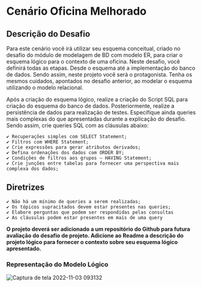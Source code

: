 # Cenário Oficina Melhorado
## Descrição do Desafio
Para este cenário você irá utilizar seu esquema conceitual, criado no desafio do módulo de modelagem de BD com modelo ER, para criar o esquema lógico para o contexto de uma oficina. Neste desafio, você definirá todas as etapas. Desde o esquema até a implementação do banco de dados. Sendo assim, neste projeto você será o protagonista. Tenha os mesmos cuidados, apontados no desafio anterior, ao modelar o esquema utilizando o modelo relacional.

Após a criação do esquema lógico, realize a criação do Script SQL para criação do esquema do banco de dados. Posteriormente, realize a persistência de dados para realização de testes. Especifique ainda queries mais complexas do que apresentadas durante a explicação do desafio. Sendo assim, crie queries SQL com as cláusulas abaixo:

    ✔️ Recuperações simples com SELECT Statement;
    ✔️ Filtros com WHERE Statement;
    ✔️ Crie expressões para gerar atributos derivados;
    ✔️ Defina ordenações dos dados com ORDER BY;
    ✔️ Condições de filtros aos grupos – HAVING Statement;
    ✔️ Crie junções entre tabelas para fornecer uma perspectiva mais complexa dos dados;
    
  ## Diretrizes
  
    ✔️ Não há um mínimo de queries a serem realizadas;
    ✔️ Os tópicos supracitados devem estar presentes nas queries;
    ✔️ Elabore perguntas que podem ser respondidas pelas consultas
    ✔️ As cláusulas podem estar presentes em mais de uma query
**O projeto deverá ser adicionado a um repositório do Github para futura avaliação do desafio de projeto. Adicione ao Readme a descrição do projeto lógico para fornecer o contexto sobre seu esquema lógico apresentado.**

### **Representação do Modelo Lógico**
![Captura de tela 2022-11-03 093132](https://user-images.githubusercontent.com/69018600/199779086-d6c44e81-38dc-4a8f-b512-479d00c89855.png)
